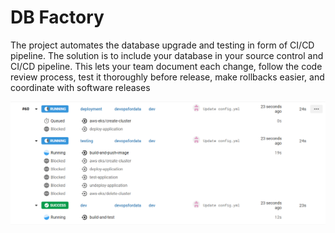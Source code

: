# DB Factory

The project automates the database upgrade and testing in form of CI/CD pipeline. 
The solution is to include your database in your source control and CI/CD pipeline. This lets your team document each change, follow the code review process, test it thoroughly before release, make rollbacks easier, and coordinate with software releases



![Alt text](pipeline.PNG?raw=true "Title")

